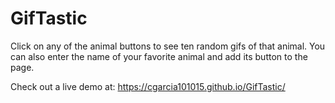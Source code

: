 # GifTastic
Click on any of the animal buttons to see ten random gifs of that animal. You can also enter the name of your favorite animal and add its button to the page. 

Check out a live demo at: https://cgarcia101015.github.io/GifTastic/
